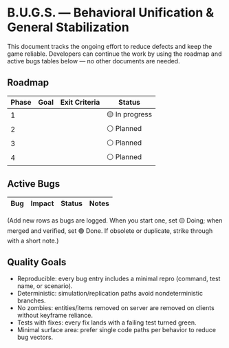 # B.U.G.S. — Behavioral Unification & General Stabilization

This document tracks the ongoing effort to reduce defects and keep the game reliable. Developers can continue the work by using the roadmap and active bugs tables below — no other documents are needed.

## Roadmap

| Phase | Goal                                      | Exit Criteria                                                 | Status         |
| ----- | ----------------------------------------- | ------------------------------------------------------------- | -------------- |
| 1     |  |     | 🟡 In progress |
| 2     |            |          | ⚪ Planned      |
| 3     |                        |  | ⚪ Planned      |
| 4     |                        |         | ⚪ Planned      |

## Active Bugs

| Bug                               | Impact                                  | Status    | Notes                                                          |
| --------------------------------- | --------------------------------------- | --------- | -------------------------------------------------------------- |

(Add new rows as bugs are logged. When you start one, set 🟡 Doing; when merged and verified, set 🟢 Done. If obsolete or duplicate, strike through with a short note.)

## Quality Goals

* Reproducible: every bug entry includes a minimal repro (command, test name, or scenario).
* Deterministic: simulation/replication paths avoid nondeterministic branches.
* No zombies: entities/items removed on server are removed on clients without keyframe reliance.
* Tests with fixes: every fix lands with a failing test turned green.
* Minimal surface area: prefer single code paths per behavior to reduce bug vectors.
